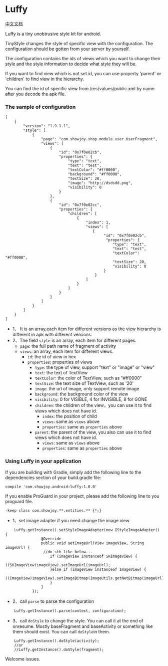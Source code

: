 # Luffy

[中文文档](https://github.com/ShowJoy-com/Luffy/wiki/Luffy%E4%B8%AD%E6%96%87%E6%96%87%E6%A1%A3)

Luffy is a tiny unobtrusive style kit for android.

TinyStyle changes the style of specific view with the configuration. The configuration should be gotten from your server by yourself.

The configuration contains the ids of views which you want to change their style and the style information to decide what style they will be.

If you want to find view which is not set id, you can use property 'parent' or 'children' to find view in the hierarchy.

You can find the id of specific view from /res/values/public.xml by name after you decode the apk file.

### The sample of configuration

```
[
    {
        "version": "1.9.1.1",
        "style": [
            {
                "page": "com.showjoy.shop.module.user.UserFragment",
                "views": [
                    {
                        "id": "0x7f0e02cb",
                        "properties": {
                            "type": "text",
                            "text": "test",
                            "textColor": "#ff0000",
                            "background": "#ff0000",
                            "textSize": 20,
                            "image": "http://dsdsdd.png",
                            "visibility": 0
                        }
                    },
                    {
                        "id": "0x7f0e02cc",
                        "properties": {
                            "children": [
                                {
                                    "index": 1,
                                    "views": [
                                       {
                                            "id": "0x7f0e02cb",
                                             "properties": {
                                                "type": "text",
                                                "text": "test",
                                                "textColor": "#ff0000",
                                                "textSize": 20,
                                                "visibility": 0
                                            }
                                        }
                                    ]
                                }
                            ]
                        }
                    }
                ]
            }
        ]
    }
]
```
- 1、 It is an array,each item for different versions as the view hierarchy is different in apk with different versions.
- 2、The field `style` is an array, each item for different pages.
	- `page`: the full path name of fragment of activity
	- `views`: an array, each item for different views.
		- `id`: the id of view in hex
		- `properties`: properties of views
			- `type`: the type of view, support "text" or "image" or "view"
			- `text`: the text of TextView
			- `textColor`: the color of TextView, such as "#ff0000"
			- `textSize`: the text size of TextView, such as '20'
            - `image`: the url of image, only support remote image
            - `background`: the background color of the view
            - `visibility`: 0 for VISIBLE,  4 for INVISIBLE, 8 for GONE
            - `children`: the children of the view，you can use it to find views which does not have id.
	            - `index`: the position of  child
	            - `views`: same as `views` above
	            - `properties`: same as `properties` above
            - `parent`: the parent of the view, you also can use it to find views which does not have id.
	            - `views`: same as `views` above
	            - `properties`: same as `properties` above

### Using Luffy in your application

If you are building with Gradle, simply add the following line to the dependencies section of your build.gradle file:

	compile 'com.showjoy.android:luffy:1.0.0'

If you enable ProGuard in your project, please add the following line to you proguard file.

    -keep class com.showjoy.**.entities.** {*;}

- 1、set image adapter if you need change the image view
```
	Luffy.getInstance().setStyleImageAdapter(new IStyleImageAdapter() {
                @Override
                public void setImageUrl(View imageView, String imageUrl) {
                 //do sth like below...
                    if (imageView instanceof SHImageView) {
                        ((SHImageView)imageView).setImageUrl(imageUrl);
                    }else if (imageView instanceof ImageView) {
                        ((ImageView)imageView).setImageBitmap(ImageUtils.getNetBitmap(imageUrl));
                    }
                }
            });
```
- 2、call `parse` to parse the configuration
```
	Luffy.getInstance().parse(context, configuration);
```
- 3、call `doStyle` to change the style. You can call it at the end of onresume. Mostly baseFragment and baseActivity or something like them should exist. You can call `doStyle`in them.
```
	Luffy.getInstance().doStyle(activity);
	//or
	//Luffy.getInstance().doStyle(fragment);
```

Welcome issues.


